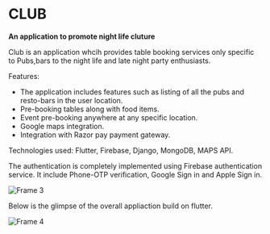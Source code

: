 # CLUB

**An application to promote night life cluture**

Club is an application whcih provides table booking services only specific to Pubs,bars to the night life and late night party enthusiasts.

Features:
 - The application includes features such as listing of all the pubs and resto-bars in the user location.
 - Pre-booking tables along with food items.
 - Event pre-booking anywhere at any specific location.
 - Google maps integration.
 - Integration with Razor pay payment gateway.


Technologies used: 
Flutter, Firebase, Django, MongoDB, MAPS API.

The authentication is completely implemented using Firebase authentication service.
It include Phone-OTP verification, Google Sign in and Apple Sign in.

![Frame 3](https://github.com/Hemanth5603/CLUB/assets/108444612/0d9a4d86-eb3c-4858-bc76-c3bb4a9aa17e)

Below is the glimpse of the overall appliaction build on flutter.

![Frame 4](https://github.com/Hemanth5603/CLUB/assets/108444612/452ab0da-9519-4785-b1ba-decb371b4ad5)
